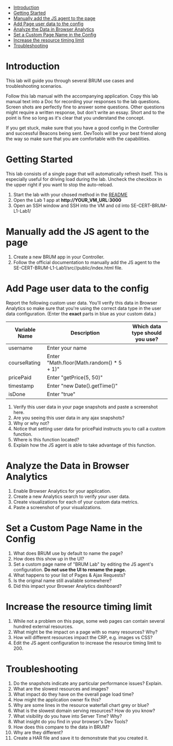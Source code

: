 - [Introduction](#introduction)
- [Getting Started](#getting-started)
- [Manually add the JS agent to the page](#manually-add-the-js-agent-to-the-page)
- [Add Page user data to the config](#add-page-user-data-to-the-config)
- [Analyze the Data in Browser Analytics](#analyze-the-data-in-browser-analytics)
- [Set a Custom Page Name in the Config](#set-a-custom-page-name-in-the-config)
- [Increase the resource timing limit](#increase-the-resource-timing-limit)
- [Troubleshooting](#troubleshooting)

# Introduction

This lab will guide you through several BRUM use cases and troubleshooting scenarios.

Follow this lab manual with the accompanying application. Copy this lab manual text into a Doc for recording your responses to the lab questions. Screen shots are perfectly fine to answer some questions. Other questions might require a written response, but don't write an essay. Short and to the point is fine so long as it's clear that you understand the concept.

If you get stuck, make sure that you have a good config in the Controller and successful Beacons being sent. DevTools will be your best friend along the way so make sure that you are comfortable with the capabilities.

# Getting Started

This lab consists of a single page that will automatically refresh itself. This is especially useful for driving load during the lab. Uncheck the checkbox in the upper right if you want to stop the auto-reload.

1. Start the lab with your chosed method in the [README](README.md)
1. Open the Lab 1 app at **http://YOUR_VM_URL:3000**
2. Open an SSH window and SSH into the VM and cd into SE-CERT-BRUM-L1-Lab1/

# Manually add the JS agent to the page

1. Create a new BRUM app in your Controller.
2. Follow the official documentation to manually add the JS agent to the SE-CERT-BRUM-L1-Lab1/src//public/index.html file.

# Add Page user data to the config

Report the following custom user data. You&#39;ll verify this data in Browser Analytics so make sure that you&#39;re using the correct data type in the user data configuration. (Enter the **exact** parts in blue as your custom data.)

| **Variable Name** | **Description** | **Which data type should you use?** |
| --- | --- | --- |
| username | Enter your name |   |
| courseRating | Enter &quot;Math.floor(Math.random() \* 5 + 1)&quot; |   |
| pricePaid | Enter &quot;getPrice(5, 50)&quot; |   |
| timestamp | Enter &quot;new Date().getTime()&quot; |   |
| isDone | Enter &quot;true&quot; |   |

1. Verify this user data in your page snapshots and paste a screenshot here.
2. Are you seeing this user data in any ajax snapshots?
  1. Why or why not?
3. Notice that setting user data for pricePaid instructs you to call a custom function.
  1. Where is this function located?
  2. Explain how the JS agent is able to take advantage of this function.

# Analyze the Data in Browser Analytics

1. Enable Browser Analytics for your application.
2. Create a new Analytics search to verify your user data.
3. Create visualizations for each of your custom data metrics.
4. Paste a screenshot of your visualizations.

# Set a Custom Page Name in the Config

1. What does BRUM use by default to name the page?
  1. How does this show up in the UI?
2. Set a custom page name of &quot;BRUM Lab&quot; by editing the JS agent&#39;s configuration. **Do not use the UI to rename the page.**
3. What happens to your list of Pages &amp; Ajax Requests?
  1. Is the original name still available somewhere?
4. Did this impact your Browser Analytics dashboard?

# Increase the resource timing limit

1. While not a problem on this page, some web pages can contain several hundred external resources.
  1. What might be the impact on a page with so many resources? Why?
  2. How will different resources impact the CRP, e.g. images vs CSS?
2. Edit the JS agent configuration to increase the resource timing limit to 200.

# Troubleshooting

1. Do the snapshots indicate any particular performance issues? Explain.
2. What are the slowest resources and images?
3. What impact do they have on the overall page load time?
4. How might the application owner fix this?
5. Why are some lines in the resource waterfall chart grey or blue?
6. What is the slowest domain serving resources? How do you know?
7. What visibility do you have into Server Time? Why?
8. What insight do you find in your browser&#39;s Dev Tools?
  1. How does this compare to the data in BRUM?
  2. Why are they different?
9. Create a HAR file and save it to demonstrate that you created it.
